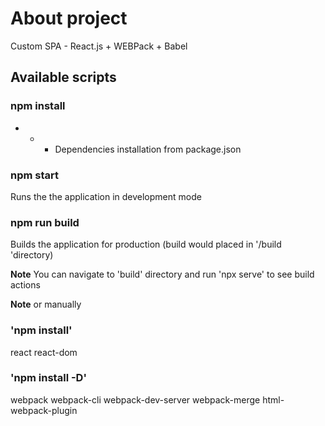 # About project

Custom SPA - React.js + WEBPack + Babel

## Available scripts

### npm install

- - - Dependencies installation from package.json

### npm start

Runs the the application in development mode

### npm run build

Builds the application for production (build would placed in '/build 'directory)

**Note** You can navigate to 'build' directory and run 'npx serve' to see build actions

**Note** or manually

### 'npm install'

react
react-dom

### 'npm install -D'

webpack
webpack-cli
webpack-dev-server
webpack-merge
html-webpack-plugin
